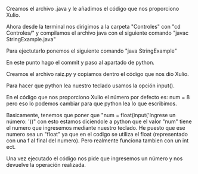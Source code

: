 Creamos el archivo .java y le añadimos el código que nos proporciono Xulio.

Ahora desde la terminal nos dirigimos a la carpeta "Controles" con "cd Controles/" y compilamos el archivo java con el siguiente comando "javac StringExample.java"

Para ejectutarlo ponemos el siguiente comando "java StringExample"

En este punto hago el commit y paso al apartado de python.

Creamos el archivo raiz.py y copiamos dentro el código que nos dio Xulio.

Para hacer que python lea nuestro teclado usamos la opción input().

En el código que nos proporciono Xulio el número por defecto es: num = 8 pero eso lo podemos cambiar para que python lea lo que escribimos.

Basicamente, tenemos que poner que "num = float(input('Ingrese un número: '))" con esto estamos diciendole a python que el valor "num" tiene el numero que ingresemos mediante nuestro teclado. He puesto que ese numero sea un "float" ya que en el codigo se utiliza el float (representado con una f al final del numero). Pero realmente funciona tambien con un int ect.

Una vez ejecutado el código nos pide que ingresemos un número y nos devuelve la operación realizada.
